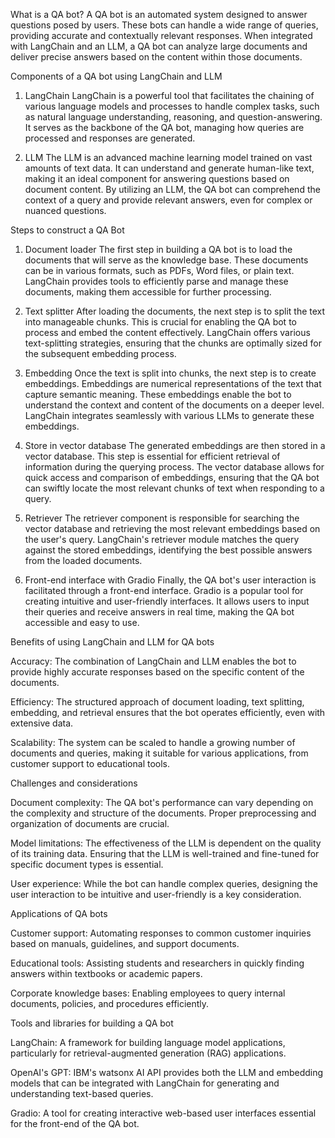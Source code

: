 What is a QA bot?
A QA bot is an automated system designed to answer questions posed by users. These bots can handle a wide range of queries, providing accurate and contextually relevant responses. When integrated with LangChain and an LLM, a QA bot can analyze large documents and deliver precise answers based on the content within those documents.

Components of a QA bot using LangChain and LLM
1. LangChain
LangChain is a powerful tool that facilitates the chaining of various language models and processes to handle complex tasks, such as natural language understanding, reasoning, and question-answering. It serves as the backbone of the QA bot, managing how queries are processed and responses are generated.

2. LLM
The LLM is an advanced machine learning model trained on vast amounts of text data. It can understand and generate human-like text, making it an ideal component for answering questions based on document content. By utilizing an LLM, the QA bot can comprehend the context of a query and provide relevant answers, even for complex or nuanced questions.

Steps to construct a QA Bot
1. Document loader
The first step in building a QA bot is to load the documents that will serve as the knowledge base. These documents can be in various formats, such as PDFs, Word files, or plain text. LangChain provides tools to efficiently parse and manage these documents, making them accessible for further processing.

2. Text splitter
After loading the documents, the next step is to split the text into manageable chunks. This is crucial for enabling the QA bot to process and embed the content effectively. LangChain offers various text-splitting strategies, ensuring that the chunks are optimally sized for the subsequent embedding process.

3. Embedding
Once the text is split into chunks, the next step is to create embeddings. Embeddings are numerical representations of the text that capture semantic meaning. These embeddings enable the bot to understand the context and content of the documents on a deeper level. LangChain integrates seamlessly with various LLMs to generate these embeddings.

4. Store in vector database
The generated embeddings are then stored in a vector database. This step is essential for efficient retrieval of information during the querying process. The vector database allows for quick access and comparison of embeddings, ensuring that the QA bot can swiftly locate the most relevant chunks of text when responding to a query.

5. Retriever
The retriever component is responsible for searching the vector database and retrieving the most relevant embeddings based on the user's query. LangChain's retriever module matches the query against the stored embeddings, identifying the best possible answers from the loaded documents.

6. Front-end interface with Gradio
Finally, the QA bot's user interaction is facilitated through a front-end interface. Gradio is a popular tool for creating intuitive and user-friendly interfaces. It allows users to input their queries and receive answers in real time, making the QA bot accessible and easy to use.

Benefits of using LangChain and LLM for QA bots

Accuracy: The combination of LangChain and LLM enables the bot to provide highly accurate responses based on the specific content of the documents.

Efficiency: The structured approach of document loading, text splitting, embedding, and retrieval ensures that the bot operates efficiently, even with extensive data.

Scalability: The system can be scaled to handle a growing number of documents and queries, making it suitable for various applications, from customer support to educational tools.

Challenges and considerations

Document complexity: The QA bot's performance can vary depending on the complexity and structure of the documents. Proper preprocessing and organization of documents are crucial.

Model limitations: The effectiveness of the LLM is dependent on the quality of its training data. Ensuring that the LLM is well-trained and fine-tuned for specific document types is essential.

User experience: While the bot can handle complex queries, designing the user interaction to be intuitive and user-friendly is a key consideration.

Applications of QA bots

Customer support: Automating responses to common customer inquiries based on manuals, guidelines, and support documents.

Educational tools: Assisting students and researchers in quickly finding answers within textbooks or academic papers.

Corporate knowledge bases: Enabling employees to query internal documents, policies, and procedures efficiently.

Tools and libraries for building a QA bot

LangChain: A framework for building language model applications, particularly for retrieval-augmented generation (RAG) applications.

OpenAI's GPT: IBM's watsonx AI API provides both the LLM and embedding models that can be integrated with LangChain for generating and understanding text-based queries.

Gradio: A tool for creating interactive web-based user interfaces essential for the front-end of the QA bot.

